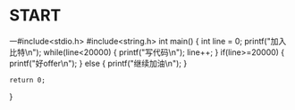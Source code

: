 # START
一#include<stdio.h>
#include<string.h>
int main()
{
	int line = 0;
	printf("加入比特\n");
	while(line<20000)
	{
		printf("写代码\n");
		line++;
	}
	if(line>=20000)
	{
		printf("好offer\n");
	}
	else {
		printf("继续加油\n");
	}
	
	return 0;
}
